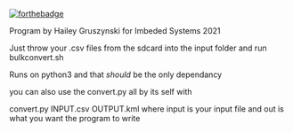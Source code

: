 [![forthebadge](https://forthebadge.com/images/badges/contains-tasty-spaghetti-code.svg)](https://forthebadge.com)

Program by Hailey Gruszynski for Imbeded Systems 2021

Just throw your .csv files from the sdcard into the input folder and run bulkconvert.sh

Runs on python3 and that *should* be the only dependancy

you can also use the convert.py all by its self with

convert.py INPUT.csv OUTPUT.kml 
where input is your input file and out is what you want the program to write
